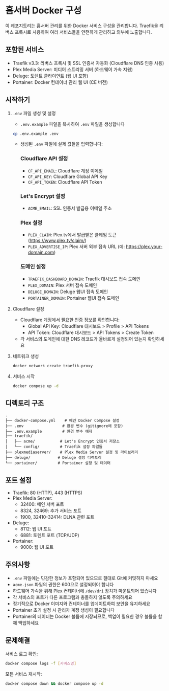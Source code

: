 # 홈서버 Docker 구성

이 레포지토리는 홈서버 관리를 위한 Docker 서비스 구성을 관리합니다. Traefik을 리버스 프록시로 사용하여 여러 서비스들을 안전하게 관리하고 외부에 노출합니다.

## 포함된 서비스

- Traefik v3.3: 리버스 프록시 및 SSL 인증서 자동화 (Cloudflare DNS 인증 사용)
- Plex Media Server: 미디어 스트리밍 서버 (하드웨어 가속 지원)
- Deluge: 토렌트 클라이언트 (웹 UI 포함)
- Portainer: Docker 컨테이너 관리 웹 UI (CE 버전)

## 시작하기

1. `.env` 파일 생성 및 설정
   - `.env.example` 파일을 복사하여 `.env` 파일을 생성합니다
   ```bash
   cp .env.example .env
   ```
   - 생성된 `.env` 파일에 실제 값들을 입력합니다:
     
     ### Cloudflare API 설정
     - `CF_API_EMAIL`: Cloudflare 계정 이메일
     - `CF_API_KEY`: Cloudflare Global API Key
     - `CF_API_TOKEN`: Cloudflare API Token

     ### Let's Encrypt 설정
     - `ACME_EMAIL`: SSL 인증서 발급용 이메일 주소

     ### Plex 설정
     - `PLEX_CLAIM`: Plex.tv에서 발급받은 클레임 토큰 (https://www.plex.tv/claim/)
     - `PLEX_ADVERTISE_IP`: Plex 서버 외부 접속 URL (예: https://plex.your-domain.com)

     ### 도메인 설정
     - `TRAEFIK_DASHBOARD_DOMAIN`: Traefik 대시보드 접속 도메인
     - `PLEX_DOMAIN`: Plex 서버 접속 도메인
     - `DELUGE_DOMAIN`: Deluge 웹UI 접속 도메인
     - `PORTAINER_DOMAIN`: Portainer 웹UI 접속 도메인

2. Cloudflare 설정
   - Cloudflare 계정에서 필요한 인증 정보를 확인합니다:
     - Global API Key: Cloudflare 대시보드 > Profile > API Tokens
     - API Token: Cloudflare 대시보드 > API Tokens > Create Token
   - 각 서비스의 도메인에 대한 DNS 레코드가 올바르게 설정되어 있는지 확인하세요

3. 네트워크 생성
   ```bash
   docker network create traefik-proxy
   ```

4. 서비스 시작
   ```bash
   docker compose up -d
   ```

## 디렉토리 구조

```
.
├── docker-compose.yml    # 메인 Docker Compose 설정
├── .env                 # 환경 변수 (gitignore에 포함)
├── .env.example         # 환경 변수 예제
├── traefik/
│   ├── acme/           # Let's Encrypt 인증서 저장소
│   └── config/         # Traefik 설정 파일들
├── plexmediaserver/    # Plex Media Server 설정 및 라이브러리
├── deluge/            # Deluge 설정 디렉토리
└── portainer/         # Portainer 설정 및 데이터
```

## 포트 설정

- Traefik: 80 (HTTP), 443 (HTTPS)
- Plex Media Server:
  - 32400: 메인 서버 포트
  - 8324, 32469: 추가 서비스 포트
  - 1900, 32410-32414: DLNA 관련 포트
- Deluge:
  - 8112: 웹 UI 포트
  - 6881: 토렌트 포트 (TCP/UDP)
- Portainer:
  - 9000: 웹 UI 포트

## 주의사항

- `.env` 파일에는 민감한 정보가 포함되어 있으므로 절대로 Git에 커밋하지 마세요
- `acme.json` 파일의 권한은 600으로 설정되어야 합니다
- 하드웨어 가속을 위해 Plex 컨테이너에 `/dev/dri` 장치가 마운트되어 있습니다
- 각 서비스의 포트가 다른 프로그램과 충돌하지 않도록 주의하세요
- 정기적으로 Docker 이미지와 컨테이너를 업데이트하여 보안을 유지하세요
- Portainer 초기 설정 시 관리자 계정 생성이 필요합니다
- Portainer의 데이터는 Docker 볼륨에 저장되므로, 백업이 필요한 경우 볼륨을 함께 백업하세요

## 문제해결

서비스 로그 확인:
```bash
docker compose logs -f [서비스명]
```

모든 서비스 재시작:
```bash
docker compose down && docker compose up -d
```
